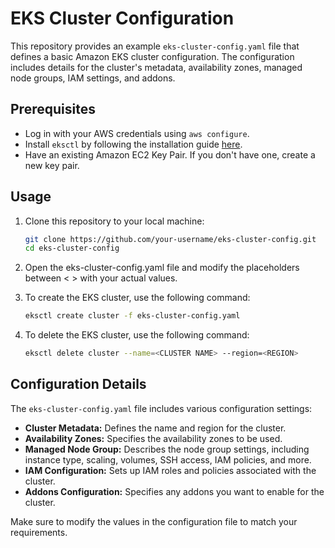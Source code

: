 # EKS Cluster Configuration

This repository provides an example `eks-cluster-config.yaml` file that defines a basic Amazon EKS cluster configuration. The configuration includes details for the cluster's metadata, availability zones, managed node groups, IAM settings, and addons.

## Prerequisites

- Log in with your AWS credentials using `aws configure`.
- Install `eksctl` by following the installation guide [here](https://eksctl.io/introduction/#installation).
- Have an existing Amazon EC2 Key Pair. If you don't have one, create a new key pair.

## Usage

1. Clone this repository to your local machine:
   
   ```bash
   git clone https://github.com/your-username/eks-cluster-config.git
   cd eks-cluster-config
   ```
   
3. Open the eks-cluster-config.yaml file and modify the placeholders between < > with your actual values.
   
4. To create the EKS cluster, use the following command:
   
   ```bash
   eksctl create cluster -f eks-cluster-config.yaml
   ```
   
6. To delete the EKS cluster, use the following command:
   
   ```bash
   eksctl delete cluster --name=<CLUSTER NAME> --region=<REGION>
   ```

## Configuration Details

The `eks-cluster-config.yaml` file includes various configuration settings:

- **Cluster Metadata:** Defines the name and region for the cluster.
- **Availability Zones:** Specifies the availability zones to be used.
- **Managed Node Group:** Describes the node group settings, including instance type, scaling, volumes, SSH access, IAM policies, and more.
- **IAM Configuration:** Sets up IAM roles and policies associated with the cluster.
- **Addons Configuration:** Specifies any addons you want to enable for the cluster.

Make sure to modify the values in the configuration file to match your requirements.

